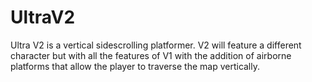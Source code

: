 # UltraV2

Ultra V2 is a vertical sidescrolling platformer.
V2 will feature a different character but with all the features of V1
with the addition of airborne platforms that allow the player to traverse
the map vertically.
